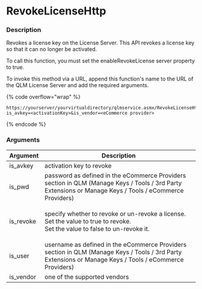# RevokeLicenseHttp

### Description

Revokes a license key on the License Server. This API revokes a license key so that it can no longer be activated.

To call this function, you must set the enableRevokeLicense server property to true.

To invoke this method via a URL, append this function's name to the URL of the QLM License Server and add the required arguments.

{% code overflow="wrap" %}
```http
https://yourserver/yourvirtualdirectory/qlmservice.asmx/RevokeLicenseHttp?is_avkey=<activationKey>&is_vendor=<eCommerce provider>
```
{% endcode %}

### Arguments

| Argument   | Description                                                                                                                                             |
| ---------- | ------------------------------------------------------------------------------------------------------------------------------------------------------- |
| is\_avkey  | activation key to revoke                                                                                                                                |
| is\_pwd    | password as defined in the eCommerce Providers section in QLM (Manage Keys / Tools / 3rd Party Extensions or Manage Keys / Tools / eCommerce Providers) |
| is\_revoke | <p>specify whether to revoke or un-revoke a license.<br>Set the value to true to revoke.<br>Set the value to false to un-revoke it.</p>                 |
| is\_user   | username as defined in the eCommerce Providers section in QLM (Manage Keys / Tools / 3rd Party Extensions or Manage Keys / Tools / eCommerce Providers) |
| is\_vendor | one of the supported vendors                                                                                                                            |
